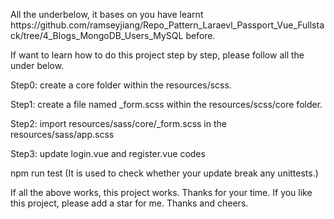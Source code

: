 <p>All the underbelow, it bases on you have learnt https://github.com/ramseyjiang/Repo_Pattern_Laraevl_Passport_Vue_Fullstack/tree/4_Blogs_MongoDB_Users_MySQL before.</p>

<p>If want to learn how to do this project step by step, please follow all the under below. </p>

<p>Step0: create a core folder within the resources/scss.</p>
<p>Step1: create a file named _form.scss within the resources/scss/core folder.</p>
<p>Step2: import resources/sass/core/_form.scss in the resources/sass/app.scss</p>
<p>Step3: update login.vue and register.vue codes</p>

<p>npm run test (It is used to check whether your update break any unittests.)</p>

<p>If all the above works, this project works. Thanks for your time. If you like this project, please add a star for me. Thanks and cheers.</p>